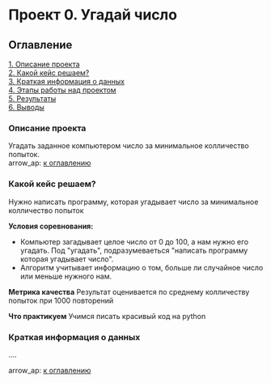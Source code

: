 # Проект 0. Угадай число

## Оглавление  
[1. Описание проекта]()   
[2. Какой кейс решаем?]()  
[3. Краткая информация о данных]()  
[4. Этапы работы над проектом]()  
[5. Результаты]()  
[6. Выводы]()  

### Описание проекта
Угадать заданное компьютером число за минимальное колличество попыток.  
arrow_ap: [к оглавлению]()


### Какой кейс решаем?
Нужно написать программу, которая угадывает число за минимальное колличество попыток

**Условия соревнования:**
- Компьютер загадывает целое число от 0 до 100, а нам нужно его угадать. Под "угадать", подразумеваеться "написать программу которая угадывает число".
- Алгоритм учитывает информацию о том, больше ли случайное число или меньше нужного нам.

**Метрика качества**
Результат оценивается по среднему колличеству попыток при 1000 повторений

**Что практикуем**
Учимся писать красивый код на python

### Краткая информация о данных
....

arrow_ap: [к оглавлению]()